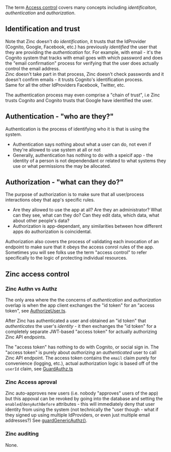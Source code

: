 
The term [Access control](https://en.wikipedia.org/wiki/Computer_access_control) 
covers many concepts including _identificaiton_, _authentication_ and 
_authorization_. 

## Identification and trust

Note that Zinc doesn't do _identification_, it trusts that the 
IdProvider (Cognito, Google, Facebook, etc.) has previously _identified_ the 
user that they are providing the _authentication_ for. 
For example, with email - it's the Cognito system that tracks with email goes 
with which password and does the "email confirmation" process for verifying 
that the user does actually control the email address.  
Zinc doesn't take part in that process, Zinc doesn't check passwords and it 
doesn't confirm emails  - it trusts Cognito's identification process.  
Same for all the other IdProviders Facebook, Twitter, etc.

The authentication process may even comprise a "chain of trust", 
i.e Zinc trusts Cognito and Cognito trusts that Google have identified the user.


## Authentication - "who are they?"

Authentication is the process of identifying who it is that is using the system.

* Authentication says nothing about what a user can do, not even if they're 
  allowed to use system at all or not
* Generally, authentication has nothing to do with a speicif app - 
  the identity of a person is not dependendant or related to what systems 
  they use or what permissions the may be allocated.

## Authorization - "what can they do?"

The purpose of authorization is to make sure that all user/process 
interactions obey that app's specific rules.

* Are they allowed to use the app at all?
  Are they an administrator?
  What can they see, what can they do?
  Can they edit data, which data, what about other people's data?
* Authorization is app-dependant, any similarities between how different apps
  do authorization is coincidental.

Authorization also covers the process of validating each invocation of an 
endpoint to make sure that it obeys the access conrol rules of the app.
Sometimes you will see folks use the term "access control" to refer specifically
to the logic of protecting individual resources.


## Zinc access control

### Zinc Authn vs Authz

The only area where the the concerns of *authentication* and *authorization*
overlap is when the app client exchanges the "id token" for an "access token", 
see [AuthorizeUser.ts](/aws-infra/lambda/src/ZincApi/AuthorizeUser.ts).

After Zinc has authenticated a user and obtained an "id token" that 
*authenticates* the user's *identity* - it then exchanges the "id token" for a 
completely separate JWT-based "access token" for actually authorizing 
Zinc API endpoints.

The "access token" has nothing to do with Cognito, or social sign in.
The "access token" is purely about *authorizing* an *authenticated* user to call
Zinc API endpoint.  The access token contains the `email` claim purely for
convenience (logging, etc.), actual authorization logic is based off of 
the `userId` claim, see 
[GuardAuthz.ts](/aws-infra/lambda/src/ZincApi/Authz/GuardAuthz.ts)

### Zinc Access aproval
Zinc auto-approves new users (i.e. nobody "approves" users of the app)
but this appoval can be revoked by going into the database and setting the
`enabled`/`denyAuthBefore` attributes - this will immediately deny that user
identity from using the system (not technically the "user though - what if they
signed up using multiple IdProviders, or even just multiple email addresses?)
See [guardGenericAuthz()](/aws-infra/lambda/src/ZincApi/Authz/GuardAuthz.ts).

### Zinc auditing

None.



 
